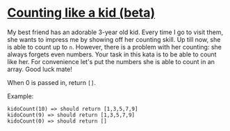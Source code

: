 # [Counting like a kid (beta)](https://www.codewars.com/kata/counting-like-a-kid "https://www.codewars.com/kata/58e8c25806db4de3da00011c")

My best friend has an adorable 3-year old kid. Every time I go to visit them, she wants to impress me by showing off her counting skill. Up till now, she is able to count up to `n`. However, there is a problem with her counting: she always forgets even numbers. Your task in this kata is to be able to count like her. For convenience let's put the numbers she is able to count in an array. Good luck mate!

When 0 is passed in, return `[]`.

Example:

```
kidoCount(10) => should return [1,3,5,7,9]
kidoCount(9) => should return [1,3,5,7,9]
kidoCount(0) => should return []
```